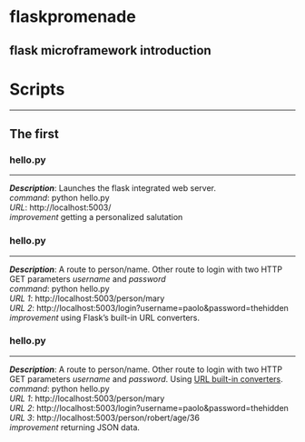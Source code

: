 # flaskpromenade

## flask microframework introduction

# Scripts
-----

## The first

### hello.py
-----
_**Description**_: Launches the flask integrated web server.     
*command*: python hello.py     
*URL*: http://localhost:5003/     
*improvement* getting a personalized salutation   

### hello.py
-----
_**Description**_: A route to person/name. Other route to login with two HTTP GET parameters _username_ and _password_       
*command*: python hello.py     
*URL 1*: http://localhost:5003/person/mary     
*URL 2*: http://localhost:5003/login?username=paolo&password=thehidden      
*improvement* using Flask’s built-in URL converters.     

### hello.py
-----
_**Description**_: A route to person/name. Other route to login with two HTTP GET parameters _username_ and _password_. Using [URL built-in converters](http://exploreflask.com/en/latest/views.html#url-converters).       
*command*: python hello.py     
*URL 1*: http://localhost:5003/person/mary     
*URL 2*: http://localhost:5003/login?username=paolo&password=thehidden      
*URL 3*: http://localhost:5003/person/robert/age/36              
*improvement* returning JSON data.     

